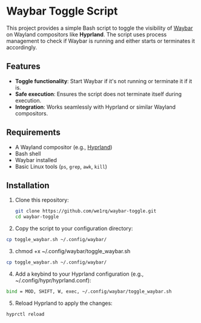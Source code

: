 # Waybar Toggle Script

This project provides a simple Bash script to toggle the visibility of [Waybar](https://github.com/Alexays/Waybar) on Wayland compositors like **Hyprland**. The script uses process management to check if Waybar is running and either starts or terminates it accordingly.

## Features

- **Toggle functionality**: Start Waybar if it's not running or terminate it if it is.
- **Safe execution**: Ensures the script does not terminate itself during execution.
- **Integration**: Works seamlessly with Hyprland or similar Wayland compositors.

## Requirements

- A Wayland compositor (e.g., [Hyprland](https://github.com/hyprwm/Hyprland))
- Bash shell
- Waybar installed
- Basic Linux tools (`ps`, `grep`, `awk`, `kill`)

## Installation

1. Clone this repository:
   ```bash
   git clone https://github.com/we1rq/waybar-toggle.git
   cd waybar-toggle
   ```

2. Copy the script to your configuration directory:
  ```bash
  cp toggle_waybar.sh ~/.config/waybar/
  ```


3. chmod +x ~/.config/waybar/toggle_waybar.sh
  ```bash
  cp toggle_waybar.sh ~/.config/waybar/
  ```

4. Add a keybind to your Hyprland configuration (e.g., ~/.config/hypr/hyprland.conf):
  ```bash
  bind = MOD, SHIFT, W, exec, ~/.config/waybar/toggle_waybar.sh
  ```

5. Reload Hyprland to apply the changes:
  ``` bash
  hyprctl reload
  ```

